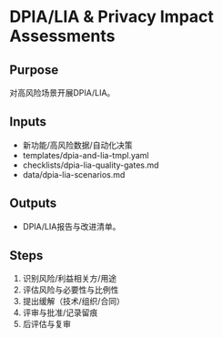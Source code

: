 # DPIA/LIA & Privacy Impact Assessments

## Purpose

对高风险场景开展DPIA/LIA。

## Inputs

- 新功能/高风险数据/自动化决策
- templates/dpia-and-lia-tmpl.yaml
- checklists/dpia-lia-quality-gates.md
- data/dpia-lia-scenarios.md

## Outputs

- DPIA/LIA报告与改进清单。

## Steps

1. 识别风险/利益相关方/用途
2. 评估风险与必要性与比例性
3. 提出缓解（技术/组织/合同）
4. 评审与批准/记录留痕
5. 后评估与复审
